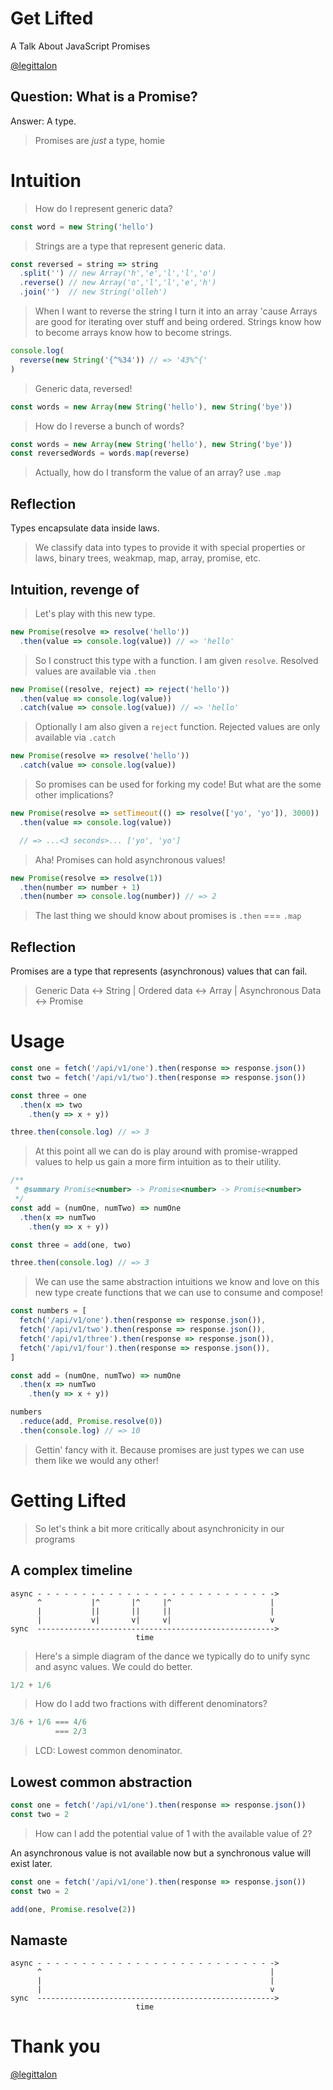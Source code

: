 # Get Lifted
A Talk About JavaScript Promises

<a href='http://twitter.com/legittalon'>@legittalon</a>



## Question: What is a Promise?

<span class="fragment">Answer: A type.</span>
> Promises are *just* a type, homie



# Intuition
> How do I represent generic data?


```js
const word = new String('hello')
```
> Strings are a type that represent generic data.


```js
const reversed = string => string
  .split('') // new Array('h','e','l','l','o') 
  .reverse() // new Array('o','l','l','e','h')
  .join('')  // new String('olleh')
```
> When I want to reverse the string I turn it into an array 'cause Arrays are 
  good for iterating over stuff and being ordered. Strings know how to become 
  arrays know how to become strings.


```js
console.log(
  reverse(new String('{^%34')) // => '43%^{'
)
```
> Generic data, reversed! 


```js
const words = new Array(new String('hello'), new String('bye'))
```
> How do I reverse a bunch of words?


```js
const words = new Array(new String('hello'), new String('bye'))
const reversedWords = words.map(reverse)
```
> Actually, how do I transform the value of an array? use `.map`


## Reflection

Types encapsulate data inside laws.
> We classify data into types to provide it with special properties or laws,
  binary trees, weakmap, map, array, promise, etc.



## Intuition, revenge of
> Let's play with this new type.


```js
new Promise(resolve => resolve('hello'))
  .then(value => console.log(value)) // => 'hello'
```
> So I construct this type with a function. I am given `resolve`. Resolved
  values are available via `.then` 


```js
new Promise((resolve, reject) => reject('hello'))
  .then(value => console.log(value))
  .catch(value => console.log(value)) // => 'hello'
```
> Optionally I am also given a `reject` function. Rejected values are only 
  available via `.catch`


```js
new Promise(resolve => resolve('hello'))
  .catch(value => console.log(value))
```
> So promises can be used for forking my code! But what are the some other
  implications?


```js
new Promise(resolve => setTimeout(() => resolve(['yo', 'yo']), 3000))
  .then(value => console.log(value))

  // => ...<3 seconds>... ['yo', 'yo']
```
> Aha! Promises can hold asynchronous values!


```js
new Promise(resolve => resolve(1))
  .then(number => number + 1)
  .then(number => console.log(number)) // => 2
```
> The last thing we should know about promises is `.then` === `.map`


## Reflection

Promises are a type that represents (asynchronous) values that can fail.
> Generic Data <-> String | Ordered data <-> Array
  | Asynchronous Data <-> Promise



# Usage


```js
const one = fetch('/api/v1/one').then(response => response.json())
const two = fetch('/api/v1/two').then(response => response.json())

const three = one
  .then(x => two
    .then(y => x + y))

three.then(console.log) // => 3 
```
> At this point all we can do is play around with promise-wrapped values to help
  us gain a more firm intuition as to their utility.


```js
/**
 * @summary Promise<number> -> Promise<number> -> Promise<number>
 */
const add = (numOne, numTwo) => numOne
  .then(x => numTwo
    .then(y => x + y))

const three = add(one, two)

three.then(console.log) // => 3
```
> We can use the same abstraction intuitions we know and love on this new type 
  create functions that we can use to consume and compose!


```js
const numbers = [
  fetch('/api/v1/one').then(response => response.json()),
  fetch('/api/v1/two').then(response => response.json()),
  fetch('/api/v1/three').then(response => response.json()),
  fetch('/api/v1/four').then(response => response.json()),
]

const add = (numOne, numTwo) => numOne
  .then(x => numTwo
    .then(y => x + y))

numbers
  .reduce(add, Promise.resolve(0))
  .then(console.log) // => 10
```
> Gettin' fancy with it. Because promises are just types we can use them like
  we would any other!



# Getting Lifted
> So let's think a bit more critically about asynchronicity in our programs


## A complex timeline
```
async - - - - - - - - - - - - - - - - - - - - - - - - - - ->
      ^           |^       |^     |^                      |
      |           ||       ||     ||                      |
      |           v|       v|     v|                      v
sync  ----------------------------------------------------->
                            time
```
> Here's a simple diagram of the dance we typically do to unify sync and async
  values. We could do better.


```js
1/2 + 1/6
```
> How do I add two fractions with different denominators?


```js
3/6 + 1/6 === 4/6
          === 2/3
```
> LCD: Lowest common denominator.


## Lowest common abstraction

```js
const one = fetch('/api/v1/one').then(response => response.json())
const two = 2
```
> How can I add the potential value of 1 with the available value of 2?


An asynchronous value is not available now but a synchronous value will exist
later.


```js
const one = fetch('/api/v1/one').then(response => response.json())
const two = 2

add(one, Promise.resolve(2))
```


## Namaste
```
async - - - - - - - - - - - - - - - - - - - - - - - - - - ->
      ^                                                   |
      |                                                   |
      |                                                   v
sync  ----------------------------------------------------->
                            time
```



# Thank you

<a href='http://twitter.com/legittalon'>@legittalon</a>
